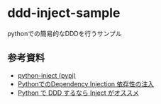 # ddd-inject-sample

pythonでの簡易的なDDDを行うサンプル

## 参考資料

- [python-inject (pypi)](https://pypi.org/project/Inject/)
- [PythonでのDependency Injection 依存性の注入](https://qiita.com/mkgask/items/d984f7f4d94cc39d8e3c)
- [Python で DDD するなら Inject がオススメ](https://qiita.com/ledmonster/items/3b108be6f0967bfe1093)

